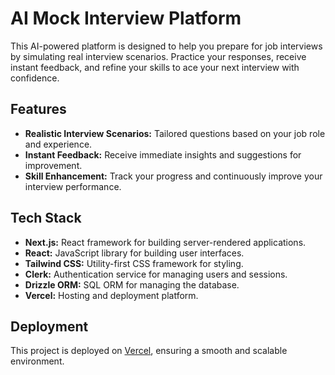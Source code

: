# AI Mock Interview Platform

This AI-powered platform is designed to help you prepare for job interviews by simulating real interview scenarios. Practice your responses, receive instant feedback, and refine your skills to ace your next interview with confidence.

## Features

- **Realistic Interview Scenarios:** Tailored questions based on your job role and experience.
- **Instant Feedback:** Receive immediate insights and suggestions for improvement.
- **Skill Enhancement:** Track your progress and continuously improve your interview performance.

## Tech Stack

- **Next.js:** React framework for building server-rendered applications.
- **React:** JavaScript library for building user interfaces.
- **Tailwind CSS:** Utility-first CSS framework for styling.
- **Clerk:** Authentication service for managing users and sessions.
- **Drizzle ORM:** SQL ORM for managing the database.
- **Vercel:** Hosting and deployment platform.

## Deployment

This project is deployed on [Vercel](https://ai-mock-interview-app-cyan.vercel.app/sign-in), ensuring a smooth and scalable environment.
